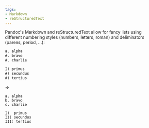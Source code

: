 ```yaml
---
tags:
- Markdown
- reStructuredText
---
```


Pandoc's Markdown and reStructuredText allow for fancy lists using
different numbering styles (numbers, letters, roman) and deliminators
(parens, period, ...):

``` rst
a. alpha
#. bravo
#. charlie

I) primus
#) secundus
#) tertius
```

⇒

    a. alpha
    b. bravo
    c. charlie

    I)  primus
    II) secundus
    III) tertius
